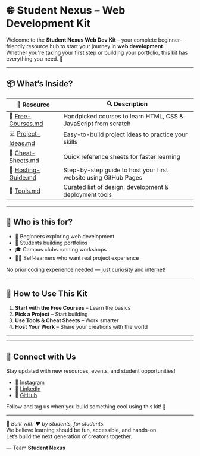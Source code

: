 # 🌐 Student Nexus – Web Development Kit

Welcome to the **Student Nexus Web Dev Kit** – your complete beginner-friendly resource hub to start your journey in **web development**.  
Whether you're taking your first step or building your portfolio, this kit has everything you need. 🚀

---

## 📦 What’s Inside?

| 📁 Resource | 🔍 Description |
|-------------|----------------|
| 📘 [Free-Courses.md](./Free-Courses.md) | Handpicked courses to learn HTML, CSS & JavaScript from scratch |
| 💻 [Project-Ideas.md](./Project-Ideas.md) | Easy-to-build project ideas to practice your skills |
| 🧠 [Cheat-Sheets.md](./Cheat-Sheets.md) | Quick reference sheets for faster learning |
| 🚀 [Hosting-Guide.md](./Hosting-Guide.md) | Step-by-step guide to host your first website using GitHub Pages |
| 🧰 [Tools.md](./Tools.md) | Curated list of design, development & deployment tools |

---

## 🌱 Who is this for?

- 🙋 Beginners exploring web development  
- 💼 Students building portfolios  
- 🎓 Campus clubs running workshops  
- 👨‍💻 Self-learners who want real project experience  

No prior coding experience needed — just curiosity and internet!

---

## 🧭 How to Use This Kit

1. **Start with the Free Courses** – Learn the basics
2. **Pick a Project** – Start building
3. **Use Tools & Cheat Sheets** – Work smarter
4. **Host Your Work** – Share your creations with the world

---

---

## 📲 Connect with Us

Stay updated with new resources, events, and student opportunities!

- 🔗 [Instagram](https://instagram.com/studentnexus.in)
- 🔗 [LinkedIn](https://linkedin.com/company/studentnexus)
- 🔗 [GitHub](https://github.com/Student-Nexus-community)

Follow and tag us when you build something cool using this kit! 🚀

---

📢 *Built with ❤️ by students, for students.*  
We believe learning should be fun, accessible, and hands-on.  
Let’s build the next generation of creators together.

— Team **Student Nexus**

